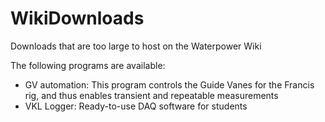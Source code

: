 # WikiDownloads
Downloads that are too large to host on the Waterpower Wiki

The following programs are available:

- GV automation: This program controls the Guide Vanes for the Francis rig, and thus enables transient and repeatable measurements
- VKL Logger: Ready-to-use DAQ software for students
